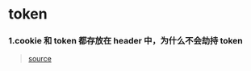 # token

### 1.cookie 和 token 都存放在 header 中，为什么不会劫持 token

> [source](https://github.com/Advanced-Frontend/Daily-Interview-Question/issues/31)
